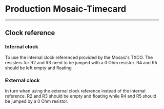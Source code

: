 # Production Mosaic-Timecard

<!-- 

- MosaicHAT  
    https://github.com/septentrio-gnss/mowi#how-to-produce-mowi

-->

---
## Clock reference
### Internal clock
To use the internal clock referenced provided by the Mosaic's TXCO.
The resisters for R2 and R3 need to be jumped with a 0 Ohm resistor.
R4 and R5 should be left empty and floating

### External clock
In turn when using the external clock reference instead of the internal reference.
R2 and R3 should be empty and floating while R4 and R5 should be jumped by a 0 Ohm resistor.
